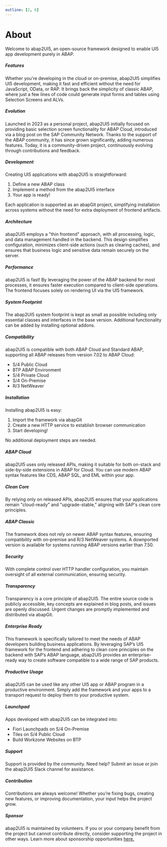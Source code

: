 ```yaml
---
outline: [2, 6]
---
```

# About
Welcome to abap2UI5, an open-source framework designed to enable UI5 app development purely in ABAP. 

##### Features
Whether you're developing in the cloud or on-premise, abap2UI5 simplifies UI5 development, making it fast and efficient without the need for JavaScript, OData, or RAP. It brings back the simplicity of classic ABAP, where just a few lines of code could generate input forms and tables using Selection Screens and ALVs.

##### Evolution
Launched in 2023 as a personal project, abap2UI5 initially focused on providing basic selection screen functionality for ABAP Cloud, introduced via a blog post on the SAP Community Network. Thanks to the support of the ABAP community, it has since grown significantly, adding numerous features. Today, it is a community-driven project, continuously evolving through contributions and feedback.

##### Development
Creating UI5 applications with abap2UI5 is straightforward:
1. Define a new ABAP class
2. Implement a method from the abap2UI5 interface
3. Your app is ready!

Each application is supported as an abapGit project, simplifying installation across systems without the need for extra deployment of frontend artifacts.

##### Architecture
abap2UI5 employs a "thin frontend" approach, with all processing, logic, and data management handled in the backend. This design simplifies configuration, minimizes client-side actions (such as clearing caches), and ensures that business logic and sensitive data remain securely on the server. 

##### Performance 
abap2UI5 is fast! By leveraging the power of the ABAP backend for most processes, it ensures faster execution compared to client-side operations. The frontend focuses solely on rendering UI via the UI5 framework.

##### System Footprint
The abap2UI5 system footprint is kept as small as possible including only essential classes and interfaces in the base version. Additional functionality can be added by installing optional addons.

##### Compatibility
abap2UI5 is compatible with both ABAP Cloud and Standard ABAP, supporting all ABAP releases from version 7.02 to ABAP Cloud:
* S/4 Public Cloud
* BTP ABAP Environment
* S/4 Private Cloud
* S/4 On-Premise
* R/3 NetWeaver

##### Installation
Installing abap2UI5 is easy:
1. Import the framework via abapGit
2. Create a new HTTP service to establish browser communication
3. Start developing!

No additional deployment steps are needed.

##### ABAP Cloud
abap2UI5 uses only released APIs, making it suitable for both on-stack and side-by-side extensions in ABAP for Cloud. You can use modern ABAP syntax features like CDS, ABAP SQL, and EML within your app.

##### Clean Core
By relying only on released APIs, abap2UI5 ensures that your applications remain "cloud-ready" and "upgrade-stable," aligning with SAP's clean core principles.

##### ABAP Classic
The framework does not rely on newer ABAP syntax features, ensuring compatibility with on-premise and R/3 NetWeaver systems. A downported version is available for systems running ABAP versions earlier than 7.50.

##### Security
With complete control over HTTP handler configuration, you maintain oversight of all external communication, ensuring security.

##### Transparency
Transparency is a core principle of abap2UI5. The entire source code is publicly accessible, key concepts are explained in blog posts, and issues are openly discussed. Urgent changes are promptly implemented and distributed via abapGit.

##### Enterprise Ready
This framework is specifically tailored to meet the needs of ABAP developers building business applications. By leveraging SAP’s UI5 framework for the frontend and adhering to clean core principles on the backend with SAP’s ABAP language, abap2UI5 provides an enterprise-ready way to create software compatible to a wide range of SAP products. 

##### Productive Usage
abap2UI5 can be used like any other UI5 app or ABAP program in a productive environment. Simply add the framework and your apps to a transport request to deploy them to your productive system.

##### Launchpad
Apps developed with abap2UI5 can be integrated into:
* Fiori Launchpads on S/4 On-Premise
* Tiles on S/4 Public Cloud
* Build Workzone Websites on BTP

##### Support
Support is provided by the community. Need help? Submit an issue or join the abap2UI5 Slack channel for assistance.

##### Contribution
Contributions are always welcome! Whether you’re fixing bugs, creating new features, or improving documentation, your input helps the project grow.

##### Sponsor
abap2UI5 is maintained by volunteers. If you or your company benefit from the project but cannot contribute directly, consider supporting the project in other ways. Learn more about sponsorship opportunities [here.](/resources/sponsor)
